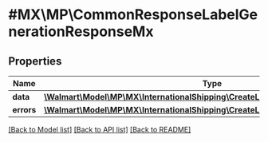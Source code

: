 # #MX\MP\CommonResponseLabelGenerationResponseMx

## Properties

Name | Type | Description | Notes
------------ | ------------- | ------------- | -------------
**data** | [**\Walmart\Model\MP\MX\InternationalShipping\CreateLabel200ResponseData**](CreateLabel200ResponseData.md) |  | [optional]
**errors** | [**\Walmart\Model\MP\MX\InternationalShipping\CreateLabel200ResponseErrorsInner[]**](CreateLabel200ResponseErrorsInner.md) | errors | [optional]


[[Back to Model list]](../) [[Back to API list]](../../Api/MX/MP) [[Back to README]](../../README.md)
